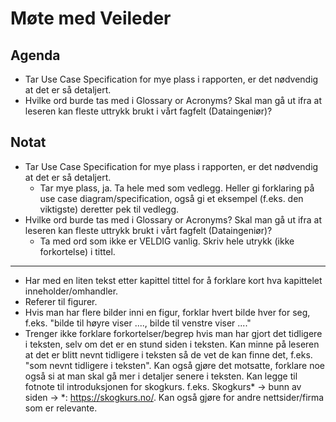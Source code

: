 # Møte med Veileder
## Agenda
- Tar Use Case Specification for mye plass i rapporten, er det nødvendig at det er så detaljert.
- Hvilke ord burde tas med i Glossary or Acronyms? Skal man gå ut ifra at leseren kan fleste uttrykk brukt i vårt fagfelt (Dataingeniør)? 
## Notat
- Tar Use Case Specification for mye plass i rapporten, er det nødvendig at det er så detaljert.
	- Tar mye plass, ja. Ta hele med som vedlegg. Heller gi forklaring på use case diagram/specification, også gi et eksempel (f.eks. den viktigste) deretter pek til vedlegg.
- Hvilke ord burde tas med i Glossary or Acronyms? Skal man gå ut ifra at leseren kan fleste uttrykk brukt i vårt fagfelt (Dataingeniør)? 
	- Ta med ord som ikke er VELDIG vanlig. Skriv hele utrykk (ikke forkortelse) i tittel.
***
- Har med en liten tekst etter kapittel tittel for å forklare kort hva kapittelet inneholder/omhandler. 
- Referer til figurer.
- Hvis man har flere bilder inni en figur, forklar hvert bilde hver for seg, f.eks. "bilde til høyre viser ...., bilde til venstre viser ...."
- Trenger ikke forklare forkortelser/begrep hvis man har gjort det tidligere i teksten, selv om det er en stund siden i teksten. Kan minne på leseren at det er blitt nevnt tidligere i teksten så de vet de kan finne det, f.eks. "som nevnt tidligere i teksten". Kan også gjøre det motsatte, forklare noe også si at man skal gå mer i detaljer senere i teksten.
  Kan legge til fotnote til introduksjonen for skogkurs. f.eks. Skogkurs* -> bunn av siden -> \*: https://skogkurs.no/. Kan også gjøre for andre nettsider/firma som er relevante.